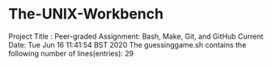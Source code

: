 # The-UNIX-Workbench
Project Title :
Peer-graded Assignment: Bash, Make, Git, and GitHub
Current Date:
Tue Jun 16 11:41:54 BST 2020
The guessinggame.sh  contains the following number of lines(entries):
29

